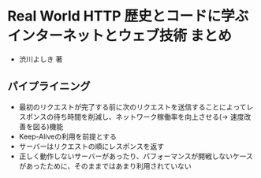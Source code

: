 # Real World HTTP 歴史とコードに学ぶインターネットとウェブ技術 まとめ
- 渋川よしき 著

## パイプライニング
- 最初のリクエストが完了する前に次のリクエストを送信することによってレスポンスの待ち時間を削減し、ネットワーク稼働率を向上させる(-> 速度改善を図る)機能
- Keep-Aliveの利用を前提とする
- サーバーはリクエストの順にレスポンスを返す
- 正しく動作しないサーバーがあったり、パフォーマンスが開戦しないケースがあったために、そのままではあまり利用されていない
